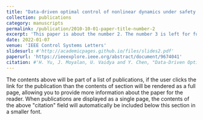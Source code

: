 ```yaml
---
title: "Data-driven optimal control of nonlinear dynamics under safety constraints"
collection: publications
category: manuscripts
permalink: /publication/2010-10-01-paper-title-number-2
excerpt: 'This paper is about the number 2. The number 3 is left for future work.'
date: 2022-01-07
venue: 'IEEE Control Systems Letters'
slidesurl: #'http://academicpages.github.io/files/slides2.pdf'
paperurl: 'https://ieeexplore.ieee.org/abstract/document/9674041'
citation: #'H. Yu, J. Moyalan, U. Vaidya and Y. Chen, "Data-Driven Optimal Control of Nonlinear Dynamics Under Safety Constraints," in IEEE Control Systems Letters, vol. 6, pp. 2240-2245, 2022.'
---
```


The contents above will be part of a list of publications, if the user clicks the link for the publication than the contents of section will be rendered as a full page, allowing you to provide more information about the paper for the reader. When publications are displayed as a single page, the contents of the above "citation" field will automatically be included below this section in a smaller font.